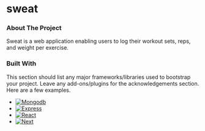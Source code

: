 # sweat


### About The Project

Sweat is a web application enabling users to log their workout sets, reps, and weight per exercise.


### Built With

This section should list any major frameworks/libraries used to bootstrap your project. Leave any add-ons/plugins for the acknowledgements section. Here are a few examples.

* [![Mongodb][Mongodb]][Mongodb-url]
* [![Express][Express.js]][Express-url]
* [![React][React.js]][React-url]
* [![Next][Next.js]][Next-url]


[Next.js]: https://img.shields.io/badge/next.js-000000?style=for-the-badge&logo=nextdotjs&logoColor=white
[Next-url]: https://nextjs.org/
[React.js]: https://img.shields.io/badge/React-20232A?style=for-the-badge&logo=react&logoColor=61DAFB
[React-url]: https://reactjs.org/
[Express.js]: https://img.shields.io/badge/Express.js-000000?logo=express&logoColor=fff&style=flat
[Express-url]: https://expressjs.com/
[Mongodb-url]: https://www.mongodb.com/
[Mongodb]: https://img.shields.io/badge/-MongoDB-13aa52?style=for-the-badge&logo=mongodb&logoColor=white